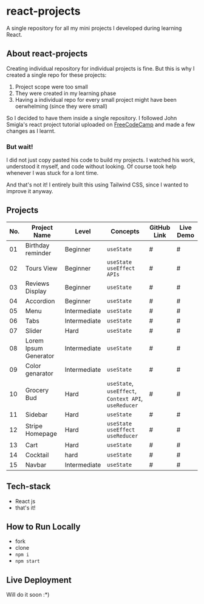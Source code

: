 # react-projects
A single repository for all my mini projects I developed during learning React.

## About react-projects
Creating individual repository for individual projects is fine. But this is why I created a single repo for these projects:
1. Project scope were too small
2. They were created in my learning phase
3. Having a individual repo for every small project might have been oerwhelming (since they were small)

So I decided to have them inside a single repository. I followed John Smigla's react project tutorial uploaded on [FreeCodeCamp](https://www.youtube.com/watch?v=a_7Z7C_JCyo) and made a few changes as I learnt.

### But wait!
I did not just copy pasted his code to build my projects. I watched his work, understood it myself, and code without looking. Of course took help whenever I was stuck for a lont time.

And that's not it! I entirely built this using Tailwind CSS, since I wanted to improve it anyway. 

## Projects
|No. | Project Name | Level | Concepts | GitHub Link | Live Demo |
|---|---|---|---|---|---|
|01| Birthday reminder | Beginner | `useState` | # | #|
|02| Tours View | Beginner | `useState` `useEffect` `APIs` | # | #|
|03| Reviews Display | Beginner | `useState` | # | #|
|04| Accordion | Beginner | `useState` | # | #|
|05| Menu  | Intermediate | `useState` | # | #|
|06| Tabs | Intermediate | `useState` | # | #|
|07| Slider | Hard | `useState` | # | #|
|08| Lorem Ipsum Generator | Intermediate | `useState` | # | #|
|09| Color genarator | Intermediate | `useState` | # | #|
|10| Grocery Bud | Hard | `useState`, `useEffect`, `Context API`, `useReducer` | # | #|
|11| Sidebar  | Hard | `useState` | # | #|
|12| Stripe Homepage | Hard | `useState` `useEffect` `useReducer` | # | #|
|13| Cart | Hard | `useState` | # | #|
|14| Cocktail | hard | `useState` | # | #|
|15| Navbar | Intermediate | `useState` | # | #|

## Tech-stack
- React js
- that's it!

## How to Run Locally
- fork
- clone
- `npm i`
- `npm start`
## Live Deployment
Will do it soon :*)
